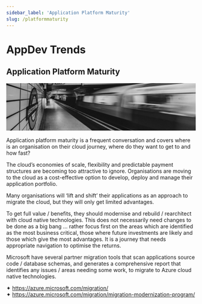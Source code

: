 ```yaml
---
sidebar_label: 'Application Platform Maturity'
slug: /platformmaturity
---
```


# AppDev Trends

## Application Platform Maturity

![](images/06-platformmaturity.png)

Application platform maturity is a frequent conversation and covers where is an organisation on their cloud journey, where do they want to get to and how fast?

The cloud’s economies of scale, flexibility and predictable payment structures are becoming too attractive to ignore. Organisations are moving to the cloud as a cost-effective option to develop, deploy and manage their application portfolio.

Many organisations will ‘lift and shift’ their applications as an approach to migrate the cloud, but they will only get limited advantages.

To get full value / benefits, they should modernise and rebuild / rearchitect with cloud native technologies. This does not necessarily need changes to be done as a big bang … rather focus first on the areas which are identified as the most business critical, those where future investments are likely and those which give the most advantages. It is a journey that needs appropriate navigation to optimise the returns.

Microsoft have several partner migration tools that scan applications source code / database schemas, and generates a comprehensive report that identifies any issues / areas needing some work, to migrate to Azure cloud native technologies.

&#x2726; <https://azure.microsoft.com/migration/>  
&#x2726; <https://azure.microsoft.com/migration/migration-modernization-program/>  
